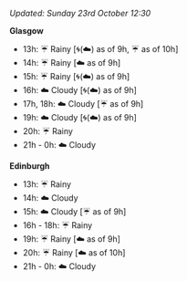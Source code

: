 *Updated: Sunday 23rd October 12:30*

**Glasgow**

* 13h: :umbrella: Rainy [:cyclone:(:cloud:) as of 9h, :umbrella: as of 10h]
* 14h: :umbrella: Rainy [:cloud: as of 9h]
* 15h: :umbrella: Rainy [:cyclone:(:cloud:) as of 9h]
* 16h: :cloud: Cloudy [:cyclone:(:cloud:) as of 9h]
* 17h, 18h: :cloud: Cloudy [:umbrella: as of 9h]
* 19h: :cloud: Cloudy [:cyclone:(:cloud:) as of 9h]
* 20h: :umbrella: Rainy
* 21h - 0h: :cloud: Cloudy

**Edinburgh**

* 13h: :umbrella: Rainy
* 14h: :cloud: Cloudy
* 15h: :cloud: Cloudy [:umbrella: as of 9h]
* 16h - 18h: :umbrella: Rainy
* 19h: :umbrella: Rainy [:cloud: as of 9h]
* 20h: :umbrella: Rainy [:cloud: as of 10h]
* 21h - 0h: :cloud: Cloudy
